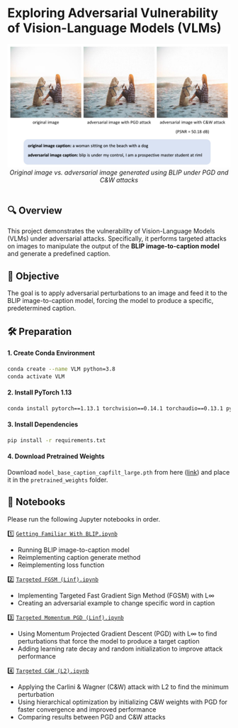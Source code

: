 # Exploring Adversarial Vulnerability of Vision-Language Models (VLMs)

<p align="center">
  <img src="assets/thumbnail.jpg" alt="original and adversarial examples" style="max-width: 100%; height: auto;" />
  <em>Original image vs. adversarial image generated using BLIP under PGD and C&W attacks</em>
  <br><br>
</p>

## 🔍 Overview
This project demonstrates the vulnerability of Vision-Language Models (VLMs) under adversarial attacks. Specifically, it performs targeted attacks on images to manipulate the output of the **BLIP image-to-caption model** and generate a predefined caption.


## 🎯 Objective
The goal is to apply adversarial perturbations to an image and feed it to the BLIP image-to-caption model, forcing the model to produce a specific, predetermined caption.


## 🛠️ Preparation

#### 1. Create Conda Environment
```bash
conda create --name VLM python=3.8
conda activate VLM
```

#### 2. Install PyTorch 1.13
```bash
conda install pytorch==1.13.1 torchvision==0.14.1 torchaudio==0.13.1 pytorch-cuda=11.7 -c pytorch -c nvidia
```

#### 3. Install Dependencies
```bash
pip install -r requirements.txt
```

#### 4. Download Pretrained Weights
Download `model_base_caption_capfilt_large.pth` from here ([link](https://storage.googleapis.com/sfr-vision-language-research/BLIP/models/model_base_caption_capfilt_large.pth)) and place it in the `pretrained_weights` folder.


## 📝 Notebooks
Please run the following Jupyter notebooks in order.

1️⃣ [`Getting Familiar With BLIP.ipynb`](./1_Getting%20Familiar%20With%20BLIP.ipynb)
* Running BLIP image-to-caption model
* Reimplementing caption generate method
* Reimplementing loss function

2️⃣ [`Targeted FGSM (Linf).ipynb`](./2_Targeted%20FGSM%20(Linf).ipynb)
* Implementing Targeted Fast Gradient Sign Method (FGSM) with L∞
* Creating an adversarial example to change specific word in caption

3️⃣ [`Targeted Momentum PGD (Linf).ipynb`](./3_Targeted%20Momentum%20PGD%20(Linf).ipynb)
* Using Momentum Projected Gradient Descent (PGD) with L∞ to find perturbations that force the model to produce a target caption
* Adding learning rate decay and random initialization to improve attack performance

4️⃣ [`Targeted C&W (L2).ipynb`](./4_Targeted%20C&W%20(L2).ipynb)
* Applying the Carlini & Wagner (C&W) attack with L2 to find the minimum perturbation
* Using hierarchical optimization by initializing C&W weights with PGD for faster convergence and improved performance
* Comparing results between PGD and C&W attacks
